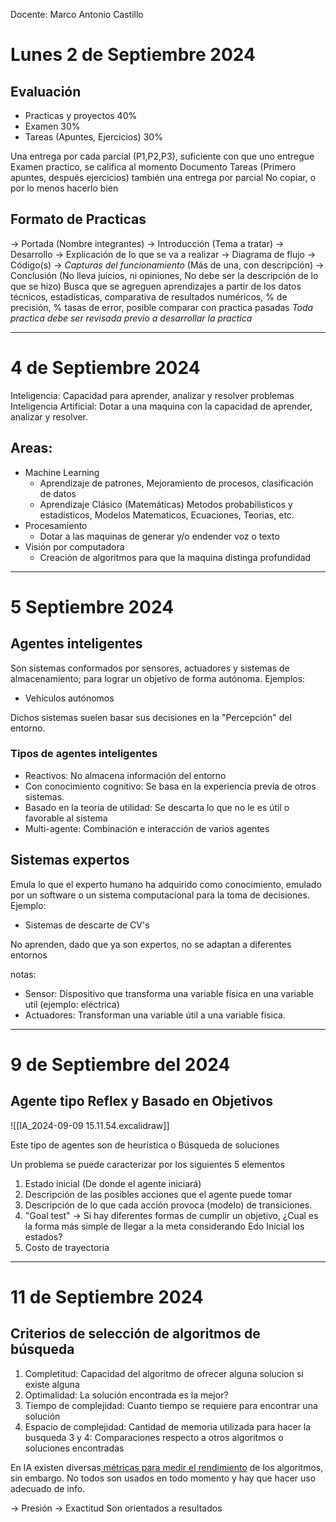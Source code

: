 Docente: Marco Antonio Castillo
# Lunes 2 de Septiembre 2024
## Evaluación
- Practicas y proyectos 40%
- Examen 30%
- Tareas (Apuntes, Ejercicios) 30%

Una entrega por cada parcial (P1,P2,P3), suficiente con que uno entregue
Examen practico, se califica al momento
Documento Tareas (Primero apuntes, después ejercicios) también una entrega por parcial
No copiar, o por lo menos hacerlo bien

## Formato de Practicas
-> Portada
	(Nombre integrantes)
-> Introducción
	(Tema a tratar)
-> Desarrollo
	-> Explicación de lo que se va a realizar
	-> Diagrama de flujo
	-> Código(s)
	-> _Capturas del funcionamiento_ (Más de una, con descripción)
-> Conclusión (No lleva juicios, ni opiniones, No debe ser la descripción de lo que se hizo)
	Busca que se agreguen aprendizajes a partir de los datos técnicos, estadísticas, comparativa de resultados numéricos, % de precisión, % tasas de error, posible comparar con practica pasadas
 *Toda practica debe ser revisada previo a desarrollar la practica*

-- -
# 4 de Septiembre 2024

Inteligencia: Capacidad para aprender, analizar y resolver problemas
Inteligencia Artificial: Dotar a una maquina con la capacidad de aprender, analizar y resolver.

## Areas:
- Machine Learning
	- Aprendizaje de patrones, Mejoramiento de procesos, clasificación de datos
	- Aprendizaje Clásico (Matemáticas) Metodos probabilisticos y estadísticos, Modelos Matematicos, Ecuaciones, Teorias, etc.
- Procesamiento
	- Dotar a las maquinas de generar y/o endender voz o texto
- Visión por computadora
	- Creación de algoritmos para que la maquina distinga profundidad


---
# 5 Septiembre 2024

## Agentes inteligentes
Son sistemas conformados por sensores, actuadores y sistemas de almacenamiento; para lograr un objetivo de forma autónoma.
Ejemplos: 
- Vehículos autónomos

Dichos sistemas suelen basar sus decisiones en la "Percepción" del entorno.
 
### Tipos de agentes inteligentes
- Reactivos: No almacena información del entorno
- Con conocimiento cognitivo: Se basa en la experiencia previa de otros sistemas.
- Basado en la teoría de utilidad: Se descarta lo que no le es útil o favorable al sistema
- Multi-agente: Combinación e interacción de varios agentes


## Sistemas expertos
Emula lo que el experto humano ha adquirido como conocimiento, emulado por un software o un sistema computacional para la toma de decisiones.
Ejemplo:
- Sistemas de descarte de CV's

No aprenden, dado que ya son expertos, no se adaptan a diferentes entornos


notas:
- Sensor: Dispositivo que transforma una variable física en una variable util (ejemplo: eléctrica) 
- Actuadores: Transforman una variable útil a una variable física.

---
# 9 de Septiembre del 2024
## Agente tipo Reflex y Basado en Objetivos

![[IA_2024-09-09 15.11.54.excalidraw]]

Este tipo de agentes son de heurística o Búsqueda de soluciones

Un problema se puede caracterizar por los siguientes 5 elementos
1. Estado inicial (De donde el agente iniciará)
2. Descripción de las posibles acciones que el agente puede tomar
3. Descripción de lo que cada acción provoca (modelo) de transiciones.
4. "Goal test" -> Si hay diferentes formas de cumplir un objetivo, ¿Cual es la forma más simple de llegar a la meta considerando Edo Inicial los estados?
5. Costo de trayectoria

---
#  11 de Septiembre 2024
## Criterios de selección de algoritmos de búsqueda
1) Completitud: Capacidad del algoritmo de ofrecer alguna solucion si existe alguna
2) Optimalidad: La solución encontrada es la mejor?
3) Tiempo de complejidad: Cuanto tiempo se requiere para encontrar una solución
4) Espacio de complejidad: Cantidad de memoria utilizada para hacer la busqueda
3 y 4: Comparaciones respecto a otros algoritmos o soluciones encontradas

En IA existen diversas<u> métricas para medir el rendimiento</u> de los algoritmos, sin embargo. No todos son usados en todo momento y hay que hacer uso adecuado de info.

-> Presión 
-> Exactitud
Son orientados a resultados